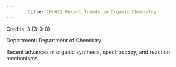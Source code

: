 ```yaml
---
        title: CML672 Recent Trends in Organic Chemistry
---
```

Credits: 3 (3-0-0)

Department: Department of Chemistry

Recent advances in organic synthesis, spectroscopy, and reaction mechanisms.